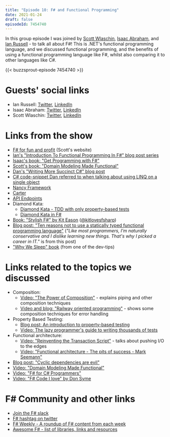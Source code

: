 ```yaml
---
title: "Episode 10: F# and Functional Programming"
date: 2021-01-24
draft: false
episodeId: 7454740
---
```


In this group episode I was joined by [Scott Wlaschin](https://twitter.com/ScottWlaschin), [Isaac Abraham](https://twitter.com/isaac_abraham), and [Ian Russell](https://twitter.com/ijrussell) - to talk all about F#! This is .NET's functional programming language, and we discussed functional programming, and the benefits of using a functional programming language like F#, whilst also comparing it to other languages like C#.

{{< buzzsprout-episode 7454740 >}}

# Guests' social links

* Ian Russell: [Twitter](https://twitter.com/ijrussell), [LinkedIn](https://www.linkedin.com/in/ian-russell-7b5301ba/)
* Isaac Abraham: [Twitter](https://twitter.com/isaac_abraham), [LinkedIn](https://www.linkedin.com/in/isaacabraham/)
* Scott Wlaschin: [Twitter](https://twitter.com/ScottWlaschin), [LinkedIn](https://www.linkedin.com/in/scottwlaschin/)

# Links from the show

* [F# for fun and profit](https://fsharpforfunandprofit.com/) (Scott's website)
* [Ian's "Introduction To Functional Programming In F#" blog post series](https://www.softwarepark.cc/blog/2020/8/9/introduction-to-functional-programming-in-f-table-of-contents)
* [Isaac's book: "Get Programming with F#"](https://www.manning.com/books/get-programming-with-f-sharp)
* [Scott's book: "Domain Modeling Made Functional"](https://fsharpforfunandprofit.com/books/)
* [Dan's "Writing More Succinct C#" blog post](https://www.danclarke.com/2020-more-succinct-csharp)
* [C# code-snippet Dan referred to when talking about using LINQ on a single object](https://twitter.com/dracan/status/1260942493878804481)
* [Nancy Framework](https://nancyfx.org/)
* [Carter](https://github.com/CarterCommunity/Carter)
* [API Endpoints](https://github.com/ardalis/ApiEndpoints)
* Diamond Kata:
  * [Diamond Kata - TDD with only property-based tests](http://www.natpryce.com/articles/000807.html)
  * [Diamond Kata in F#](https://blog.ploeh.dk/2015/01/10/diamond-kata-with-fscheck)
* [Book: "Stylish F#" by Kit Eason](https://www.apress.com/gb/book/9781484239995) ([@kitlovesfsharp](https://twitter.com/kitlovesfsharp))
* [Blog post: "Ten reasons not to use a statically typed functional programming language"](https://fsharpforfunandprofit.com/posts/ten-reasons-not-to-use-a-functional-programming-language/) (_"Like most programmers, I’m naturally conservative and I dislike learning new things. That's why I picked a career in IT."_ is from this post)
* ["Why We Sleep" book](https://www.amazon.co.uk/dp/B06Y649387) (from one of the dev-tips)

# Links related to the topics we discussed

* Composition:
  * [Video: "The Power of Composition"](https://www.youtube.com/watch?v=oquuPOkz8xo) - explains piping and other composition techniques
  * [Video and blog: "Railway oriented programming"](https://fsharpforfunandprofit.com/rop/) - shows some composition techniques for error handling
* Property Based Testing:
  * [Blog post: An introduction to property-based testing](https://fsharpforfunandprofit.com/posts/property-based-testing/)
  * [Video: The lazy programmer's guide to writing thousands of tests](https://www.youtube.com/watch?v=IYzDFHx6QPY)
* Functional architecture:
  * [Video: "Reinventing the Transaction Script"](https://www.youtube.com/watch?v=USSkidmaS6w) - talks about pushing I/O to the edges
  * [Video: "Functional architecture - The pits of success - Mark Seemann"](https://www.youtube.com/watch?v=US8QG9I1XW0)
* [Blog post: "Cyclic dependencies are evil"](https://fsharpforfunandprofit.com/posts/cyclic-dependencies/)
* [Video: "Domain Modeling Made Functional"](https://www.youtube.com/watch?v=PLFl95c-IiU)
* [Video: "F# for C# Programmers"](https://www.youtube.com/watch?v=KPa8Yw_Navkd)
* [Video: "F# Code I love" by Don Syme](https://www.youtube.com/watch?v=MGLxyyTF3OM)

# F# Community and other links

* [Join the F# slack](https://fsharp.org/guides/slack/)
* [F# hashtag on twitter](https://twitter.com/search?q=%23fsharp&f=live)
* [F# Weekly - A roundup of F# content from each week](https://sergeytihon.com/)
* [Awesome F# - list of libraries, links and resources](https://github.com/fsprojects/awesome-fsharp)